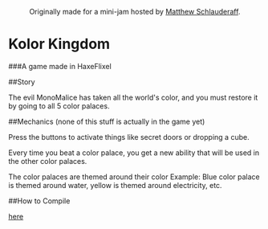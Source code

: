 <p align="center">
  Originally made for a mini-jam hosted by <a href="https://matthew-schlauderaff.itch.io/">Matthew Schlauderaff</a>.
</p>

# Kolor Kingdom
###A game made in HaxeFlixel

##Story

The evil MonoMalice has taken all the world's color, and you must restore it by going to all 5 color palaces.

##Mechanics (none of this stuff is actually in the game yet)

Press the buttons to activate things like secret doors or dropping a cube.

Every time you beat a color palace, you get a new ability that will be used in the other color palaces.

The color palaces are themed around their color
Example: Blue color palace is themed around water, yellow is themed around electricity, etc.

##How to Compile

[here](https://haxeflixel.com/documentation/getting-started/)

